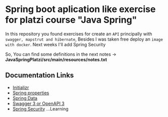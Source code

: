 
# Spring boot aplication like exercise for platzi course "Java Spring"

In this repository you found exercises for create an `API` principally with `swagger, mapstrut and hibernate`, Besides I was taken free deploy an `image with docker`. Next weeks I'll add Spring Security

So, You can find some definitions in the next notes -> **JavaSpringPlatzi/src/main/resources/notes.txt**

## Documentation Links

 - [Initializr](https://start.spring.io/)
 - [Spring properties](https://docs.spring.io/spring-boot/docs/current/reference/html/application-properties.html)
 - [Spring Data](https://docs.spring.io/spring-data/jpa/reference/repositories/core-concepts.html)
 - [Swagger 3 or OpenAPI 3](https://springdoc.org/)
 - [Spring Security]() ...Learning

